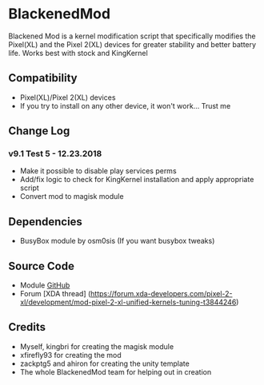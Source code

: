 # BlackenedMod
Blackened Mod is a kernel modification script that specifically modifies the Pixel(XL) and the Pixel 2(XL) devices for greater stability and better battery life. Works best with stock and KingKernel

## Compatibility
* Pixel(XL)/Pixel 2(XL) devices 
* If you try to install on any other device, it won't work... Trust me

## Change Log
### v9.1 Test 5 - 12.23.2018 
* Make it possible to disable play services perms
* Add/fix logic to check for KingKernel installation and apply appropriate script
* Convert mod to magisk module

## Dependencies
* BusyBox module by osm0sis (If you want busybox tweaks)

## Source Code
* Module [GitHub](https://github.com/King-Kernel/blackened-mod)
* Forum [XDA thread] (https://forum.xda-developers.com/pixel-2-xl/development/mod-pixel-2-xl-unified-kernels-tuning-t3844246)

## Credits
* Myself, kingbri for creating the magisk module
* xfirefly93 for creating the mod
* zackptg5 and ahiron for creating the unity template
* The whole BlackenedMod team for helping out in creation